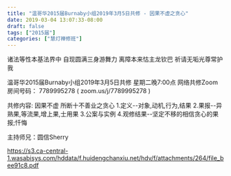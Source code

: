 ```yaml
---
title: "温哥华2015届Burnaby小组2019年3月5日共修 - 因果不虚之贪心"
date: 2019-03-04 13:07:33-08:00
draft: false
tags: ["2015届"]
categories: ["慧灯禅修班"]
---
```

诸法等性本基法界中 自现圆满三身游舞力
离障本来怙主龙钦巴 祈请无垢光尊常护我

温哥华2015届Burnaby小组2019年3月5日共修
星期二晚7:00点
网络共修Zoom房间号码： 7789995278 ( zoom.us/j/7789995278 )

共修内容:
因果不虚 所断十不善业之贪心
1.定义--对象,动机,行为,结果
2.果报--异熟果,等流果,增上果,士用果
3.公案与实例
4.观修结果--坚定不移的相信贪心的果报;忏悔

主持师兄：圆信Sherry


https://s3.ca-central-1.wasabisys.com/hddata/f.huidengchanxiu.net/hdv/f/attachments/264/file_bee91c8.pdf

